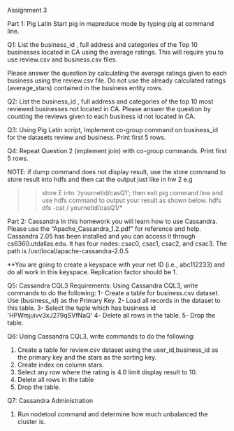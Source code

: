 Assignment 3

Part 1: Pig Latin
Start pig in mapreduce mode by typing pig at command line.

Q1:
List the business_id , full address and categories of the Top 10 businesses located in CA using the average ratings. This will require you to use  review.csv and business.csv files.

Please answer the question by calculating the average ratings given to each business using the
review.csv file. Do not use the already calculated ratings (average_stars) contained in the
business entity rows.

Q2:
List the business_id , full address and categories of the top 10 most reviewed businesses not located in CA. Please answer the question by counting the reviews given to each business id not located in CA.

Q3:
Using Pig Latin script, Implement co-group command on business_id for the datasets review and business.  Print first 5 rows.

Q4:
Repeat Question 2 (implement join) with co-group commands. Print first 5 rows.

NOTE: if dump command does not display result, use the store command to store result into hdfs and then cat the output just like in hw 2
e.g
>>store E into '/yournetid/casQ1';
then exit pig command line and use hdfs command to output your result as shown below.
hdfs dfs -cat / yournetid/casQ1/* 

Part 2: Cassandra
In this homework you will learn how to use Cassandra. Please use the
“Apache_Cassandra_1.2.pdf” for reference and help.
Cassandra 2.05 has been installed and you can access it through cs6360.utdallas.edu. It has four nodes: csac0, csac1, csac2, and csac3. The path is /usr/local/apache-cassandra-2.0.5

**You are going to create a keyspace with your net ID (i.e., abc112233) and do all work in this
keyspace. Replication factor should be 1.


Q5: Cassandra CQL3
Requirements:
Using Cassandra CQL3, write commands to do the following:
1- Create a table for business.csv dataset. Use (business_id) as the Primary Key.
2- Load all records in the dataset to this table.
3- Select the tuple which has business id  'HPWmjuivv3xJ279qSVfNaQ'
4- Delete all rows in the table.
5- Drop the table.


Q6: 
Using Cassandra CQL3, write commands to do the following: 
1. Create a table for review.csv dataset using the user_id,business_id as the primary key and the stars as the sorting key.
2. Create index on column stars.
3. Select any row where the rating is 4.0 limit display result to 10.
4. Delete all rows in the table
5. Drop the table.
 
Q7: Cassandra Administration
1) Run nodetool command and determine how much unbalanced the cluster is.
